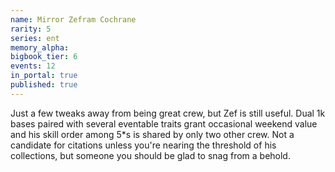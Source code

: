 ```yaml
---
name: Mirror Zefram Cochrane
rarity: 5
series: ent
memory_alpha:
bigbook_tier: 6
events: 12
in_portal: true
published: true
---
```


Just a few tweaks away from being great crew, but Zef is still useful. Dual 1k bases paired with several eventable traits grant occasional weekend value and his skill order among 5*s is shared by only two other crew. Not a candidate for citations unless you're nearing the threshold of his collections, but someone you should be glad to snag from a behold.
